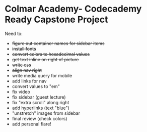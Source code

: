 # Colmar Academy- Codecademy Ready Capstone Project

Need to:
- <s> figure out container names for sidebar items</s>
- <s>install fonts</s>
- <s>convert colors to hexadecimal values</s>
- <s>get text inline on right of picture</s>
- <s>write css</s>
- <s>align nav right</s>
- write media query for mobile
- add links for nav
- convert values to "em"
- fix video
- fix sidebar (guest lecture)
- fix "extra scroll" along right
- add hyperlinks (text "blue")
- "unstretch" images from sidebar
- final review (check colors)
- add personal flare!
